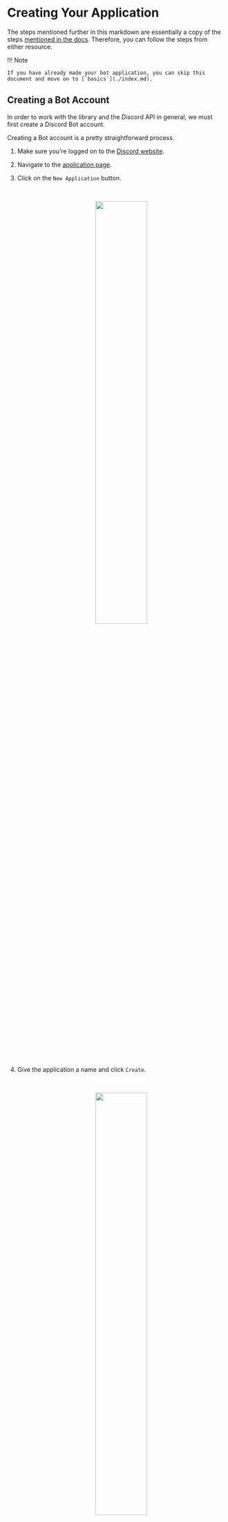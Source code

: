 # Creating Your Application

The steps mentioned further in this markdown are essentially a copy of the steps [mentioned in the docs](https://disnake.readthedocs.io/en/stable/discord.html). Therefore, you can follow the steps from either resource.

!!! Note

    If you have already made your bot application, you can skip this document and move on to [`basics`](./index.md).

## Creating a Bot Account

In order to work with the library and the Discord API in general, we must first create a Discord Bot account.

Creating a Bot account is a pretty straightforward process.

1. Make sure you’re logged on to the [Discord website](https://www.discord.com/).

2. Navigate to the [application page](https://discord.com/developers/applications).

3. Click on the `New Application` button.

    <br>
    <p align = "center">
        <img width = "50%" src = "https://i.imgur.com/xQyQVdT.png">
    </p>
    <br>

4. Give the application a name and click `Create`.

    <br>
    <p align = "center">
        <img width = "50%" src = "https://i.imgur.com/rOK02AR.png">
    </p>
    <br>

5. Create a Bot User by navigating to the `Bot` tab and clicking `Add Bot`.
    - Click `Yes, do it!` to continue.

    <br>
    <p align = "center">
        <img width = "50%" src = "https://i.imgur.com/eXkLZ1B.png">
    </p>
    <br>

6. Make sure that `Public Bot` is ticked if you want others to invite your bot.
    - You should also make sure that `Require OAuth2 Code Grant` is unchecked unless you are developing a service that needs it. If you’re unsure, then **leave it unchecked**.

    <br>
    <p align = "center">
        <img width = "50%" src = "https://i.imgur.com/brdjJXc.png">
    </p>
    <br>

7. Copy the token using the `Copy` button.

    - This is **not** the Client Secret at the General Information page.

    - !!! Warning

        It should be worth noting that this token is essentially your bot’s password. You should **never** share this with someone else. In doing so, someone can log in to your bot and do malicious things, such as leaving servers, ban all members inside a server, or pinging everyone maliciously.
    
        The possibilities are endless, so do not share this token.
    
        If you accidentally leaked your token, click the “Regenerate” button as soon as possible. This revokes your old token and re-generates a new one. Now you need to use the new token to login.

And that’s it. You now have a bot account and you can login with that token.

## Inviting Your Bot

So, you've made the bot account, but it is not actually in any server. If you want to invite your bot you must create an invite URL for it.

1. Make sure you’re logged on to the [Discord website](https://www.discord.com/).

2. Navigate to the [application page](https://discord.com/developers/applications).

3. Click on your bot’s page.

4. Go to the `OAuth2` tab.

    <br>
    <p align = "center">
        <img width = "50%" src = "https://i.imgur.com/IlpXP7E.png">
    </p>
    <br>

5. Tick the `bot` checkbox under `scopes`.

    <br>
    <p align = "center">
        <img width = "50%" src = "https://i.imgur.com/RS6U12t.png">
    </p>
    <br>

    - If you would like to integrate slash commands and other interactions into your bot, make sure to check the `applications.commands` scope as well.

    <br>
    <p align = "center">
        <img width = "50%" src = "https://i.imgur.com/3fJWR1f.png">
    </p>
    <br>

6. Tick the permissions required for your bot to function under `Bot Permissions`.

    - Please be aware of the consequences of requiring your bot to have the `Administrator` permission.

    - Bot owners must have 2FA enabled for certain actions and permissions when added in servers that have Server-Wide 2FA enabled. Check the [2FA support page](https://support.discord.com/hc/en-us/articles/219576828-Setting-up-Two-Factor-Authentication) for more information.

    <br>
    <p align = "center">
        <img width = "50%" src = "https://i.imgur.com/1bXFLrI.png">
    </p>
    <br>    

7. Now the resulting URL can be used to add your bot to a server. Copy and paste the URL into your browser, choose a server to invite the bot to, and click `Authorize`.

    - !!! Note

        The person adding the bot needs "Manage Server" permissions to do so.

If you want to generate this URL dynamically at run-time inside your bot and using the [`disnake.Permissions`](https://disnake.readthedocs.io/en/stable/api.html#disnake.Permissions) interface, you can use [`disnake.utils.oauth_url()`](https://disnake.readthedocs.io/en/stable/api.html#disnake.utils.oauth_url).
